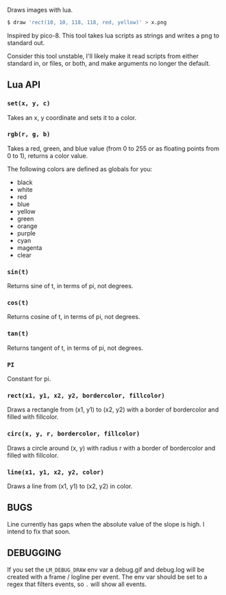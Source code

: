 Draws images with lua.

```bash
$ draw 'rect(10, 10, 118, 118, red, yellow)' > x.png
```

Inspired by pico-8.  This tool takes lua scripts as strings and writes a png to
standard out.

Consider this tool unstable, I'll likely make it read scripts from either
standard in, or files, or both, and make arguments no longer the default.

## Lua API

### `set(x, y, c)`

Takes an x, y coordinate and sets it to a color.

### `rgb(r, g, b)`

Takes a red, green, and blue value (from 0 to 255 or as floating points from 0
to 1), returns a color value.

The following colors are defined as globals for you:

 * black
 * white
 * red
 * blue
 * yellow
 * green
 * orange
 * purple
 * cyan
 * magenta
 * clear

### `sin(t)`

Returns sine of t, in terms of pi, not degrees.

### `cos(t)`

Returns cosine of t, in terms of pi, not degrees.

### `tan(t)`

Returns tangent of t, in terms of pi, not degrees.

### `PI`

Constant for pi.

### `rect(x1, y1, x2, y2, bordercolor, fillcolor)`

Draws a rectangle from (x1, y1) to (x2, y2) with a border of bordercolor and
filled with fillcolor.

### `circ(x, y, r, bordercolor, fillcolor)`

Draws a circle around (x, y) with radius r with a border of bordercolor and
filled with fillcolor.

### `line(x1, y1, x2, y2, color)`

Draws a line from (x1, y1) to (x2, y2) in color.

## BUGS

Line currently has gaps when the absolute value of the slope is high. I intend
to fix that soon.

## DEBUGGING

If you set the `LM_DEBUG_DRAW` env var a debug.gif and debug.log will be
created with a frame / logline per event.  The env var should be set to a regex
that filters events, so `.` will show all events.
